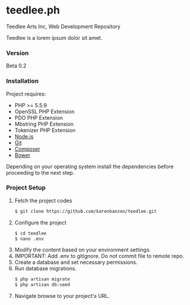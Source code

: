 # teedlee.ph
Teedlee Arts Inc, Web Development Repository

Teedlee is a lorem ipsum dolor sit amet.

### Version
Beta 0.2

### Installation

Project requires:
- PHP >= 5.5.9
- OpenSSL PHP Extension
- PDO PHP Extension
- Mbstring PHP Extension
- Tokenizer PHP Extension
- [Node.js](https://nodejs.org/)
- [Git](https://git-scm.com/)
- [Composer](https://getcomposer.org/)
- [Bower](https://bower.io/)


Depending on your operating system install the dependencies before proceeding to the next step.

### Project Setup 

1. Fetch the project codes
   ```sh
   $ git clone https://github.com/karenbanzon/teedlee.git
   ```
2. Configure the project
   ```sh
   $ cd teedlee
   $ nano .env
   ```
3. Modify the content based on your environment settings.   
4. IMPORTANT: Add .env to gitignore. Do not commit file to remote repo.
5. Create a database and set necessary permissions.
6. Run database migrations.
   ```sh
   $ php artisan migrate
   $ php artisan db:seed
   ```
 7. Navigate browse to your project's URL.
